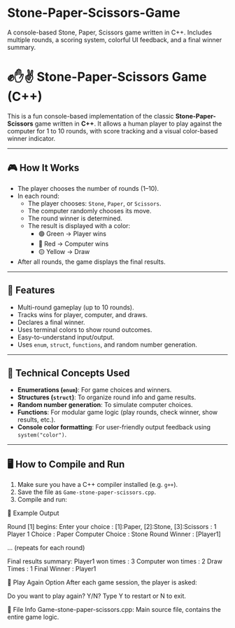 # Stone-Paper-Scissors-Game
A console-based Stone, Paper, Scissors game written in C++. Includes multiple rounds, a scoring system, colorful UI feedback, and a final winner summary.

# ✊✋✌️ Stone-Paper-Scissors Game (C++)

This is a fun console-based implementation of the classic **Stone-Paper-Scissors** game written in **C++**. It allows a human player to play against the computer for 1 to 10 rounds, with score tracking and a visual color-based winner indicator.

---

## 🎮 How It Works

- The player chooses the number of rounds (1–10).
- In each round:
  - The player chooses: `Stone`, `Paper`, or `Scissors`.
  - The computer randomly chooses its move.
  - The round winner is determined.
  - The result is displayed with a color:
    - 🟢 Green → Player wins
    - 🔴 Red → Computer wins
    - 🟡 Yellow → Draw
- After all rounds, the game displays the final results.

---

## 🔧 Features

- Multi-round gameplay (up to 10 rounds).
- Tracks wins for player, computer, and draws.
- Declares a final winner.
- Uses terminal colors to show round outcomes.
- Easy-to-understand input/output.
- Uses `enum`, `struct`, `functions`, and random number generation.

---

## 🧠 Technical Concepts Used

- **Enumerations (`enum`)**: For game choices and winners.
- **Structures (`struct`)**: To organize round info and game results.
- **Random number generation**: To simulate computer choices.
- **Functions**: For modular game logic (play rounds, check winner, show results, etc.).
- **Console color formatting**: For user-friendly output feedback using `system("color")`.

---

## 🖥️ How to Compile and Run

1. Make sure you have a C++ compiler installed (e.g. `g++`).
2. Save the file as `Game-stone-paper-scissors.cpp`.
3. Compile and run:

📌 Example Output

Round [1] begins:
Enter your choice : [1]:Paper, [2]:Stone, [3]:Scissors : 1
Player 1 Choice : Paper
Computer Choice : Stone
Round Winner : [Player1]

... (repeats for each round)

Final results summary:
Player1 won times   : 3
Computer won times  : 2
Draw Times          : 1
Final Winner        : Player1

🔁 Play Again Option
After each game session, the player is asked:

Do you want to play again? Y/N?
Type Y to restart or N to exit.

📄 File Info
Game-stone-paper-scissors.cpp: Main source file, contains the entire game logic.
